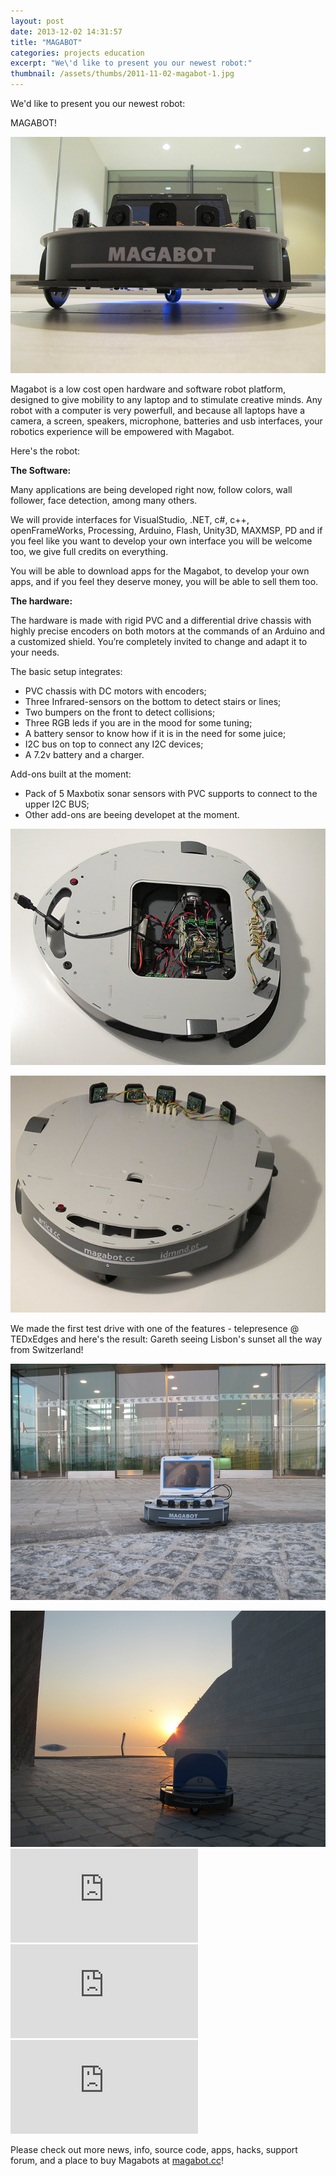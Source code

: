 ```yaml
---
layout: post
date: 2013-12-02 14:31:57
title: "MAGABOT"
categories: projects education
excerpt: "We\'d like to present you our newest robot:"
thumbnail: /assets/thumbs/2011-11-02-magabot-1.jpg
---
```


We'd like to present you our newest robot:

MAGABOT!

<a href="/assets/images/2011-11-02-magabot-1.jpg"><img class="postimage" src="/assets/images/2011-11-02-magabot-1.jpg"/></a>

Magabot is a low cost open hardware and software robot platform, designed to give mobility to any laptop and to stimulate creative minds. Any robot with a computer is very powerfull, and because all laptops have a camera, a screen, speakers, microphone, batteries and usb interfaces, your robotics experience will be empowered with Magabot.

Here's the robot:

<strong>The Software:</strong>

Many applications are being developed right now, follow colors, wall follower, face detection, among many others.

We will provide interfaces for VisualStudio, .NET, c#, c++, openFrameWorks, Processing, Arduino, Flash, Unity3D, MAXMSP, PD and if you feel like you want to develop your own interface you will be welcome too, we give full credits on everything.

You will be able to download apps for the Magabot, to develop your own apps, and if you feel they deserve money, you will be able to sell them too.

<strong>The hardware:</strong>

The hardware is made with rigid PVC and a differential drive chassis with highly precise encoders on both motors at the commands of an Arduino and a customized shield. You’re completely invited to change and adapt it to your needs.

The basic setup integrates:
- PVC chassis with DC motors with encoders;
- Three Infrared-sensors on the bottom to detect stairs or lines;
- Two bumpers on the front to detect collisions;
- Three RGB leds if you are in the mood for some tuning;
- A battery sensor to know how if it is in the need for some juice;
- I2C bus on top to connect any I2C devices;
- A 7.2v battery and a charger.

Add-ons built at the moment:
- Pack of 5 Maxbotix sonar sensors with PVC supports to connect to the upper I2C BUS;
- Other add-ons are beeing developet at the moment.

<a href="/assets/images/2011-11-02-magabot-2.jpg"><img class="postimage" src="/assets/images/2011-11-02-magabot-2.jpg"/></a>

<a href="/assets/images/2011-11-02-magabot-3.jpg"><img class="postimage" src="/assets/images/2011-11-02-magabot-3.jpg"/></a>

We made the first test drive with one of the features - telepresence @ TEDxEdges and here's the result: Gareth seeing Lisbon's sunset all the way from Switzerland!

<a href="http://www.artica.cc/blog/wp-content/uploads/2011/10/6217304668_3c41a1024d_b.jpg"><img class="postimage" src="/assets/images/2011-11-02-magabot-4.jpg"/>
</a>

<img class="postimage" src="/assets/images/2011-11-02-magabot-5.jpg"/>

<div class="video-container"><iframe src="http://www.youtube.com/embed/-yrxRxP4TFQ" frameborder="0" allowfullscreen></iframe></div>

<div class="video-container"><iframe src="http://www.youtube.com/embed/mQ4QAdpcKaA" frameborder="0" allowfullscreen></iframe></div>

<div class="video-container"><iframe src="http://www.youtube.com/embed/3qHYzx-iFLo" frameborder="0" allowfullscreen></iframe></div>

Please check out more news, info, source code, apps, hacks, support forum, and a place to buy Magabots at <a href="http://magabot.cc">magabot.cc</a>!

&nbsp;

&nbsp;
